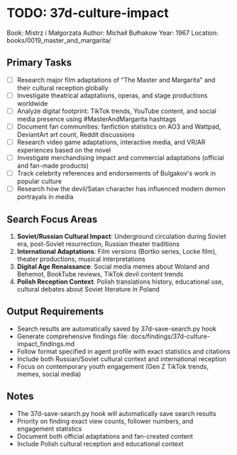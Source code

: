 # TODO: 37d-culture-impact
Book: Mistrz i Małgorzata
Author: Michaił Bułhakow
Year: 1967
Location: books/0019_master_and_margarita/

## Primary Tasks
- [ ] Research major film adaptations of "The Master and Margarita" and their cultural reception globally
- [ ] Investigate theatrical adaptations, operas, and stage productions worldwide
- [ ] Analyze digital footprint: TikTok trends, YouTube content, and social media presence using #MasterAndMargarita hashtags
- [ ] Document fan communities: fanfiction statistics on AO3 and Wattpad, DeviantArt art count, Reddit discussions
- [ ] Research video game adaptations, interactive media, and VR/AR experiences based on the novel
- [ ] Investigate merchandising impact and commercial adaptations (official and fan-made products)
- [ ] Track celebrity references and endorsements of Bulgakov's work in popular culture
- [ ] Research how the devil/Satan character has influenced modern demon portrayals in media

## Search Focus Areas
1. **Soviet/Russian Cultural Impact**: Underground circulation during Soviet era, post-Soviet resurrection, Russian theater traditions
2. **International Adaptations**: Film versions (Bortko series, Locke film), theater productions, musical interpretations
3. **Digital Age Renaissance**: Social media memes about Woland and Behemot, BookTube reviews, TikTok devil content trends
4. **Polish Reception Context**: Polish translations history, educational use, cultural debates about Soviet literature in Poland

## Output Requirements
- Search results are automatically saved by 37d-save-search.py hook
- Generate comprehensive findings file: docs/findings/37d-culture-impact_findings.md
- Follow format specified in agent profile with exact statistics and citations
- Include both Russian/Soviet cultural context and international reception
- Focus on contemporary youth engagement (Gen Z TikTok trends, memes, social media)

## Notes
- The 37d-save-search.py hook will automatically save search results
- Priority on finding exact view counts, follower numbers, and engagement statistics
- Document both official adaptations and fan-created content
- Include Polish cultural reception and educational context